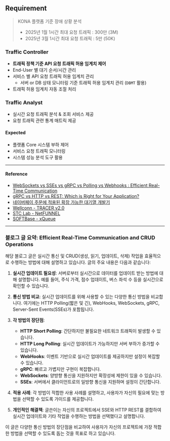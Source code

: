 ## Requirement

> KONA 플랫폼 기준 장애 상황 분석
> - 2025년 1월 1시간 최대 요청 트래픽 : 300만 (3M)
> - 2025년 3월 1시간 최대 요청 트래픽 : 5만 (50K)
### Traffic Controller

- **트래픽 정책 기준 API 요청 트래픽 허용 임계치 제어**
- End-User 별 대기 순서/시간 관리
- 서비스 별 API 요청 트래픽 허용 임계치 관리
	- 서버 or DB 상태 모니터링 기준 트래픽 허용 임계치 관리 (`DBMT` 활용)
- 트래픽 허용 임계치 자동 조절 처리

### Traffic Analyst

- 실시간 요청 트래픽 분석 & 조회 서비스 제공
- 요청 트래픽 관련 통계 매트릭 제공


#### Expected

- 플랫폼 Core 시스템 부하 제어
- 서비스 요청 트래픽 모니터링
- 시스템 성능 분석 도구 활용

---

#### Reference

- [WebSockets vs SSEs vs gRPC vs Polling vs Webhooks : Efficient Real-Time Communication](https://medium.com/@wadkararyan01/efficient-real-time-communication-and-crud-operations-c8f35283ce38)
- [gRPC vs HTTP vs REST: Which is Right for Your Application?](https://last9.io/blog/grpc-vs-http-vs-rest/)
- [네이버페이 주문에 적용된 확장 가능한 대기열 개발기](https://d2.naver.com/helloworld/6480558)
- [Wellconn - TRACER v2.0](https://wellconn.co.kr/productTracer.do)
- [STC Lab - NetFUNNEL](https://www.stclab.com/netfunnel)
- [SOFTBase - xQueue](http://www.softbase.co.kr/?act=info.page&pcode=queue)

---

### 블로그 글 요약: Efficient Real-Time Communication and CRUD Operations

해당 블로그 글은 실시간 통신 및 CRUD(생성, 읽기, 업데이트, 삭제) 작업을 효율적으로 수행하는 방법에 대해 설명하고 있습니다. 글의 주요 내용은 다음과 같습니다:

1. **실시간 업데이트 필요성**: 서버로부터 실시간으로 데이터를 업데이트 받는 방법에 대해 설명합니다. 예를 들어, 주식 가격, 점수 업데이트, 버스 좌석 수 등을 실시간으로 확인할 수 있습니다.

2. **통신 방법 비교**: 실시간 업데이트를 위해 사용할 수 있는 다양한 통신 방법을 비교합니다. 여기에는 HTTP Polling(짧은 및 긴), WebHooks, WebSockets, gRPC, Server-Sent Events(SSEs)가 포함됩니다.

3. **각 방법의 장단점**:
   - **HTTP Short Polling**: 간단하지만 불필요한 네트워크 트래픽이 발생할 수 있습니다.
   - **HTTP Long Polling**: 실시간 업데이트가 가능하지만 서버 부하가 증가할 수 있습니다.
   - **WebHooks**: 이벤트 기반으로 실시간 업데이트를 제공하지만 설정이 복잡할 수 있습니다.
   - **gRPC**: 빠르고 가볍지만 구현이 복잡합니다.
   - **WebSockets**: 양방향 통신을 지원하지만 확장성에 제한이 있을 수 있습니다.
   - **SSEs**: 서버에서 클라이언트로의 일방향 통신을 지원하며 설정이 간단합니다.

4. **적용 사례**: 각 방법이 적합한 사용 사례를 설명하고, 사용자가 자신의 필요에 맞는 방법을 선택할 수 있도록 가이드를 제공합니다.

5. **개인적인 해결책**: 글쓴이는 자신의 프로젝트에서 SSE와 HTTP REST를 결합하여 실시간 업데이트와 기타 작업을 수행하는 방법을 선택했다고 설명합니다.

이 글은 다양한 통신 방법의 장단점을 비교하여 사용자가 자신의 프로젝트에 가장 적합한 방법을 선택할 수 있도록 돕는 것을 목표로 하고 있습니다.

